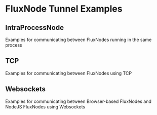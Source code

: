 FluxNode Tunnel Examples
=========

## IntraProcessNode

Examples for communicating between FluxNodes running in the same process

## TCP

Examples for communicating between FluxNodes using TCP

## Websockets

Examples for communicating between Browser-based FluxNodes and NodeJS FluxNodes using Websockets

